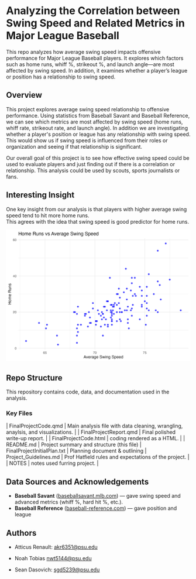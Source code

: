 # Analyzing the Correlation between Swing Speed and Related Metrics in Major League Baseball

This repo analyzes how average swing speed impacts offensive performance for Major League Baseball players. It explores which factors such as home runs, whiff %, strikeout %, and launch angle—are most affected by swing speed. In addition, it examines whether a player’s league or position has a relationship to swing speed.

## Overview

This project explores average swing speed relationship to offensive performance. Using statistics from Baseball Savant and Baseball Reference, we can see which metrics are most affected by swing speed (home runs, whiff rate, strikeout rate, and launch angle). In addition we are investigating whether a player's position or league has any relationship with swing speed. This would show us if swing speed is influenced from their roles or organization and seeing if that relationship is significant. 

Our overall goal of this project is to see how effective swing speed could be used to evaluate players and just finding out if there is a correlation or relationship. This analysis could be used by scouts, sports journalists or fans. 



## Interesting Insight

One key insight from our analysis is that players with higher average swing speed tend to hit more home runs.  
This agrees with the idea that swing speed is good predictor for home runs.

![Home Runs vs Average Swing Speed](plots/swing_vs_hr.png)

## Repo Structure

This repository contains code, data, and documentation used in the analysis.

### Key Files

| FinalProjectCode.qmd        | Main analysis file with data cleaning, wrangling, anaylsis, and visualizations. |
| FinalProjectReport.qmd      | Final polished write-up report. |
| FinalProjectCode.html       | coding rendered as a HTML. |
| README.md                   | Project summary and structure (this file)
| FinalProjectInitialPlan.txt | Planning document  & outlining 
| Project_Guidelines.md       | Prof Hatfield rules and expectations of the project. |
| NOTES                       | notes used furring project. |

## Data Sources and Acknowledgements

- **Baseball Savant** ([baseballsavant.mlb.com](https://baseballsavant.mlb.com/)) — gave swing speed and advanced metrics (whiff %, hard hit %, etc.).
- **Baseball Reference** ([baseball-reference.com](https://www.baseball-reference.com/leagues/majors/2024-standard-batting.shtml)) — gave position and league

## Authors

- Atticus Renault: akr6351@psu.edu

- Noah Tobias  nwt5144@psu.edu

- Sean Dasovich: sgd5239@psu.edu